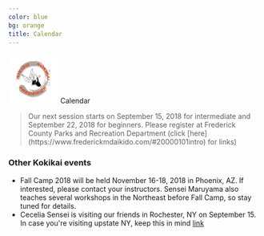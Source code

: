 ```yaml
---
color: blue
bg: orange
title: Calendar
---
```


 <img src="img/B4.jpg" style="width:100px;"> Calendar


<blockquote class="announce">
Our next session starts on September 15, 2018 for intermediate and September 22, 2018 for
beginners. Please register at Frederick County Parks and Recreation Department (click [here](https://www.frederickmdaikido.com/#20000101intro) for links)
</blockquote>

<p class="bottom"></p>

### Other Kokikai events

- Fall Camp 2018 will be held November 16-18, 2018 in Phoenix, AZ. If interested, please contact your instructors. Sensei Maruyama also teaches several workshops in the Northeast before Fall Camp, so stay tuned for details.
- Cecelia Sensei is visiting our friends in Rochester, NY on September 15. In case you're visiting upstate NY, keep this in mind [link](https://www.facebook.com/events/1909011386061577/)


 
